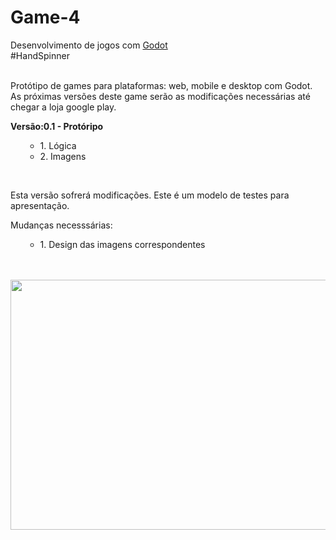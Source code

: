 # Game-4
Desenvolvimento de jogos com <a href="https://godotengine.org/">Godot</a>
<br>
#HandSpinner

<br>
Protótipo de games para plataformas: web, mobile e desktop com Godot.
As próximas versões deste game serão as modificações necessárias até chegar a loja google play.
<br>
<p><b>Versão:0.1 - Protóripo</b></p>
<ol>
  <ul>
    <li>1. Lógica</li>
    <li>2. Imagens</li>
  </ul>  
</ol>
<br>
<p>Esta versão sofrerá modificações. Este é um modelo de testes para apresentação.</p>
<p>Mudanças necesssárias:</p>
<ol>
  <ul>
    <li>1. Design das imagens correspondentes</li>
  </ul>  
</ol>


<br><br>
<img src="https://s9.postimg.cc/n13r4dc5r/image.png" width="700" height="400">
